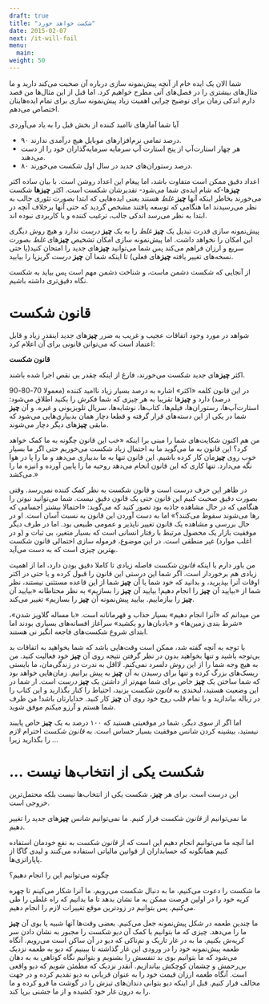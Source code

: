 ```yaml
---
draft: true
title: "شکست خواهد خورد"
date: 2015-02-07
next: /it-will-fail
menu:
  main:
weight: 50
---
```


شما الان یک ایده خام از آنچه پیش‌نمونه سازی درباره آن صحبت می‌کند دارید و ما مثال‌های بیشتری را در فصل‌های آتی مطرح خواهیم کرد. اما قبل از این مثال‌ها من قصد دارم اندکی زمان برای توضیح چرایی اهمیت زیاد پیش‌نمونه سازی برای تمام ایده‌هایتان اختصاص می‌دهم.

آیا شما آمارهای ناامید کننده از بخش قبل را به یاد می‌آوردی

* ۹۰ درصد تمامی نرم‌افزارهای موبایل هیچ درآمدی ندارند.
* هر چهار استارت‌آپ از پنج استارت آپ سرمایه سرمایه‌گذاران خود را از دست می‌دهند.
* ۸۰ درصد رستوران‌های جدید در سال اول شکست می‌خورند.

اعداد دقیق ممکن است متفاوت باشد، اما پیغام این اعداد روشن است. با بیان ساده اکثر **چیز**ها-که شام ایده‌ی شما می‌شود- تقدیرشان شکست است. اکثر **چیزها** شکست می‌خورند بخاطر اینکه آنها **چیز** _غلط_ هستند یعنی ایده‌هایی که ابتدا بصورت تئوری جالب به نظر می‌رسیدند اما هنگامی که توسعه یافتند مشخص گردید که حتی آنها برخلاف آنچه در ابتدا به نظر می‌رسد اندکی جالب، ترغیب کننده و یا کاربردی نبوده اند. 

پیش‌نمونه سازی قدرت تبدیل یک **چیز** _غلط_ را به یک **چیز** _درست_ ندارد و هیچ روش دیگری این امکان را نخواهد داشت. اما پیش‌نمونه سازی امکان تشخیص **چیز**های _غلط_ بصورت سریع و ارزان فراهم می‌کند پس شما می‌توانید **چیز**های جدید را امتحان کنید(یا حتی نسخه‌های تغییر یافته **چیز**های فعلی) تا اینکه شما آن **چیز** _درست_ گریزپا را بیابید. 

از آنجایی که شکست دشمن ماست، و شناخت دشمن مهم است پس بیاید به شکست نگاه دقیق‌تری داشته باشیم. 

# قانون شکست

شواهد در مورد وجود اتفاقات عجیب و غریب به ضرر **چیز**های جدید اینقدر زیاد و قابل اعتماد است که می‌توانن قانونی برای آن اعلام کرد:

**قانون شکست**

اکثر **چیز**های جدید شکست می‌خورند، فارغ از اینکه چقدر بی نقص اجرا شده باشند.

در این قانون کلمه «اکثر» اشاره به درصد بسیار زیاد ناامید کننده (معمولا 70-80-90 درصد) دارد و **چیز**ها تقریبا به هر چیزی که شما فکرش را بکنید اطلاق می‌شود: استارت‌آپ‌ها، رستوران‌ها، فیلم‌ها، کتاب‌ها، نوشابه‌ها، سریال تلویزیونی و غیره. و آن **چیز** شما در یکی از این دسته‌های قرار گرفته و قطعا دچار همان بدبیاری‌هایی می‌شود که مابقی **چیز**های دیگر دچار می‌شوند. 

من هم اکنون شکایت‌های شما را مبنی برا اینکه «خب این قانون چگونه به ما کمک خواهد کرد؟ این قانون به ما می‌گوید ما به احتمال زیاد شکست می‌خوریم حتی اگر ما بسیار خوب روی **چیز**مان کار کرده باشیم. این قانون تنها به ما بدبیاری می‌دهد و ما را پا در هوا نگه می‌دارد. تنها کاری که این قانون انجام می‌دهد روحیه ما را پایین آورده و انیزه ما را می‌کشد.»

در ظاهر این حرف درست است و قانون شکست به نظر کمک کننده نمی‌رسد. وقتی بصورت دقیق صحبت کنیم این قانون حتی یک قانون دقیق نیست. شما می‌توانید نیوتن را هنگامی که در حال مشاهده جاذبه بود تصور کنید که می‌گوید: «احتمالا بیشتر اجسامی که رها می‌شوند سقوط می‌کنند؟» اما به دست آوردن این قانون به نسبت آسان است. او در حال بررسی و مشاهده یک قانون تغییر ناپذیر و عمومی طبیعی بود. اما در طرف دیگر موفقیت بازار یک محصول مرتبط با رفتار انسانی است که بسیار متغیر، بی ثبات و (و در اغلب موارد) غیر منطقی است. در این موضوع، فرموله سازی احتمالی قانون شکست بهترین چیزی است که به دست می‌آید.

من باور دارم با اینکه _قانون شکست_ فاصله زیادی تا کاملا دقیق بودن دارد، اما از اهمیت زیادی هم برخوردار است. اگر شما این درستی این قانون را قبول کرده و یا حتی در اکثر اوقات آنرا بپذیرید، و بدانید که خود شما یا آن **چیز** شما از این قاعده مستثنی نیستند، نظر شما از «بیایید آن **چیز** را انجام دهیم! بیایید آن **چیز** را بسازیم» به نظر محتاطانه «بیایید آن **چیز** را بیازماییم. بیایید پیش‌نمونه آن **چیز** را بسازیم» تغییر می‌کند.

من میدانم که «آنرا انجام دهیم» بسیار حذاب و قهرمانانه است. «با مساله گلاویز شدن»، «شرط بندی زمین‌ها» و «بادبان‌ها رو بکشید» سرآغاز افسانه‌های بسیاری بودند اما ابتدای شروع شکست‌های فاجعه انگیز نی هستند. 

با توجه به آنچه گفته شد، ممکن است وقت‌هایی باشد که شما بخواهید به اتفاقات بد بی‌توجه باشید و تنها بخواهید بدون در نظر گرفتن نتیجه روی آن **چیز** خود فعالیت کنید. من به هیچ وجه شما را از این روش دلسرد نمی‌کنم. لااقل به ندرت در زندگی‌مان، ما بایستی ریسک‌های بزرگ کرده و تنها برای رسیدن به آن **چیز** به پیش برانیم. زمان‌هایی خواهد بود که شما ساختن یک **چیز** خاص برای شما مهم‌تر از داشتن یک **چیز** _درست_ است. ار شما در این وضعیت هستید، لبخندی به _قانون شکست_ بزنید، احتیاط را کنار بگذارید و این کتاب را در زباله بیاندازید و با تمام قلب روح خود روی آن **چیز** کار کنید. خدایارتان باشد! من طرف شما هستم و آرزو میکنم موفق شوید.

اما اگر از سوی دیگر، شما در موقعیتی هستید که ۱۰۰ درصد به یک **چیز** خاص پایبند نیستید، بیشینه کردن شانس موفقیت بسیار حساس است. به _قانون شکست_ احترام لازم را بگذارید زیرا ...

# ... شکست یکی از انتخاب‌ها نیست

این درست است. برای هر **چیز**، شکست یکی از انتخاب‌ها نیست بلکه محتمل‌ترین خروجی است. 

ما نمی‌توانیم از _قانون شکست_ فرار کنیم. ما نمی‌توانیم شانس **چیز**های جدید را تغییر دهیم.

اما آنچه ما می‌توانیم انجام دهیم این است که از _قانون شکست_ به نفع خودمان استفاده کنیم همانگونه که حسابداران از قوانین مالیاتی استفاده می‌کنند و لیدی گاگا از پاپاراتزی‌ها.

چگونه می‌توانیم این را انجام دهیم؟

ما شکست را دعوت می‌کنیم، ما به دنبال شکست می‌رویم، ما آنرا شکار می‌کینم تا چهره کریه خود را در اولین فرصت ممکن به ما نشان بدهد تا ما بدانیم که راه غلطی را طی می‌کنیم. پس بتوانیم در زودترین موقع تغییرات لازم را انجام دهیم. 

ما چندین طعمه در شکل پیش‌نمونه جعل می‌کنیم. بعضی وقت‌ها آنها شبیه یا بوی آن **چیز** ما را می‌دهد. چیزی که ما بتوانیم با کمک آن _دیو شکست_ را مجبور به نشان دادن سر کریه‌ش بکنیم. ما به در غار تاریک و نم‌ناکی که دیو در آن ساکن است می‌رویم. آنگاه طعمه پیش‌نمونه خود را در ورودی این غار گذاشته تا ببینیم که دیو به طعمه نزدیک می‌شود که ما بتوانیم بوی بد تنفسش را بشنویم و بتوانیم نگاه کوتاهی به به دهان بی‌رحمش و چشمان کوچکش بیاندازیم. آنقدر نزدیک که مطمئن شویم که دیو واقعی است. آنگاه طعمه ارزان قیمت خود را به عنوان قربانی به دیو تقدیم کرده و در جهت مخالف فرار کنیم. قبل از اینکه دیو بتوانی دندان‌های تیزش را در گوشت ما فرو کرده و ما را به درون غار خود کشیده و از ما جشنی برپا کند.
